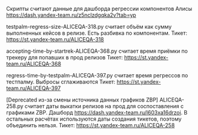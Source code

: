 Скрипты считают данные для дашборда регрессии компонентов Алисы https://dash.yandex-team.ru/z5nclzdgqka2v?tab=yp

testpalm-regress-size-ALICEQA-318.py считает объём как сумму выполненных кейсов в релизе. Есть разбивка по компонентам.
Тикет: https://st.yandex-team.ru/ALICEQA-318

accepting-time-by-startrek-ALICEQA-368.py считает время приёмки по трекеру для попавших в прод релизов
Тикет: https://st.yandex-team.ru/ALICEQA-368

regress-time-by-testpalm-ALICEQA-397.py считает время регрессов по тестпалму. Выбросы сглаживаются 
Тикет: https://st.yandex-team.ru/ALICEQA-397

[Deprecated из-за смены источника данных графиков ZBP]
ALICEQA-258.py считает даты выкатки релизов на прод для соспоставления с графиками ZBP. Дашборд https://dash.yandex-team.ru/l603xa16drzoi. В остальных расчётах используются даты создания тикетов, поэтому объединить нельзя.
Тикет: https://st.yandex-team.ru/ALICEQA-258
